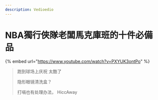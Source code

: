 ```yaml
---
description: Vedioedio
---
```


# NBA獨行俠隊老闆馬克庫班的十件必備品

{% embed url="https://www.youtube.com/watch?v=PXYUK3ontPo" %}

> 跑到球场上庆祝 太酷了
>
> 隐形眼镜清洗盒？
>
> 打嗝也有处理办法， HiccAway
